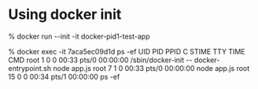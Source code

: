 
# Using docker init
% docker run --init -it docker-pid1-test-app 

% docker exec -it 7aca5ec09d1d ps -ef
UID        PID  PPID  C STIME TTY          TIME CMD
root         1     0  0 00:33 pts/0    00:00:00 /sbin/docker-init -- docker-entrypoint.sh node app.js
root         7     1  0 00:33 pts/0    00:00:00 node app.js
root        15     0  0 00:34 pts/1    00:00:00 ps -ef

